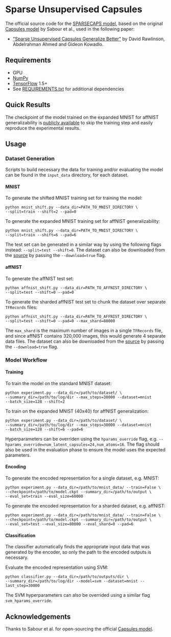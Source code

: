 # Sparse Unsupervised Capsules
The official source code for the [SPARSECAPS model](https://arxiv.org/abs/1804.06094), based on the original [Capsules model](https://github.com/Sarasra/models/tree/master/research/capsules) by Sabour et al., used in the following paper:
- ["Sparse Unsupervised Capsules Generalize Better"](https://arxiv.org/abs/1804.06094) by David Rawlinson, Abdelrahman Ahmed and Gideon Kowadlo.

## Requirements
- GPU
- [NumPy](http://www.numpy.org/)
- [TensorFlow](http://www.tensorflow.org) 1.5+
- See [REQUIREMENTS.txt](REQUIREMENTS.txt) for additional dependencies

## Quick Results
The checkpoint of the model trained on the expanded MNIST for affNIST generalizability
is [publicly available](https://storage.googleapis.com/project-agi/checkpoints/mnist_checkpoint.tar.gz)
to skip the training step and easily reproduce the experimental results.

## Usage

### Dataset Generation
Scripts to build necessary the data for training and/or evaluating the model
can be found in the `input_data` directory, for each dataset.

#### MNIST
To generate the shifted MNIST training set for training the model:
```
python mnist_shift.py --data_dir=PATH_TO_MNIST_DIRECTORY \
--split=train --shift=2 --pad=0
```

To generate the expanded MNIST training set for affNIST generalizability:
```
python mnist_shift.py --data_dir=PATH_TO_MNIST_DIRECTORY \
--split=train --shift=6 --pad=6
```

The test set can be generated in a similar way by using the following flags
instead: `--split=test --shift=0`. The dataset can also be downloaded from the
[source](http://yann.lecun.com/exdb/mnist/) by passing the `--download=true` flag.

#### affNIST
To generate the affNIST test set:
```
python affnist_shift.py --data_dir=PATH_TO_AFFNIST_DIRECTORY \
--split=test --shift=0 --pad=0
```

To generate the sharded affNIST test set to chunk the dataset over
separate `TFRecords` files:
```
python affnist_shift.py --data_dir=PATH_TO_AFFNIST_DIRECTORY \
--split=test --shift=0 --pad=0 --max_shard=80000
```

The `max_shard` is the maximum number of images in a single `TFRecords` file,
and since affNIST contains 320,000 images, this would generate 4 separate data files.
The dataset can also be downloaded from the [source](http://www.cs.toronto.edu/~tijmen/affNIST/)
by passing the `--download=true` flag.

### Model Workflow

#### Training

To train the model on the standard MNIST dataset:
```
python experiment.py --data_dir=/path/to/dataset/ \
--summary_dir=/path/to/log/dir --max_steps=30000 --dataset=mnist
--batch_size=128 --shift=2
```

To train on the expanded MNIST (40x40) for affNIST generalization:
```
python experiment.py --data_dir=/path/to/dataset/ \
--summary_dir=/path/to/log/dir --max_steps=30000 --dataset=mnist
--batch_size=128 --shift=6 --pad=6
```

Hyperparameters can be overriden using the `hparams_override` flag, e.g.
`--hparams_override=num_latent_capsules=24,num_atoms=16`. The flag should also be
used in the evaluation phase to ensure the model uses the expected parameters.

#### Encoding

To generate the encoded representation for a single dataset, e.g. MNIST:
```
python experiment.py --data_dir=/path/to/mnist_data/ --train=False \
--checkpoint=/path/to/model.ckpt --summary_dir=/path/to/output \
--eval_set=train --eval_size=60000
```

To generate the encoded representation for a sharded dataset, e.g. affNIST:
```
python experiment.py --data_dir=/path/to/mnist_data/ --train=False \
--checkpoint=/path/to/model.ckpt --summary_dir=/path/to/output \
--eval_set=test --eval_size=80000 --eval_shard=0 --pad=6
```

#### Classification
The classifier automatically finds the appropriate input data that was generated
by the encoder, so only the path to the encoded outputs is necessary.

Evaluate the encoded representation using SVM:
```
python classifier.py --data_dir=/path/to/outputs/dir \
--summary_dir=/path/to/log/dir --model=svm --dataset=mnist --last_step=30000
```

The SVM hyperparameters can also be overrided using a similar flag
`svm_hparams_override`.

## Acknowledgements
Thanks to Sabour et al. for open-sourcing the official [Capsules model](https://github.com/Sarasra/models/tree/master/research/capsules).
